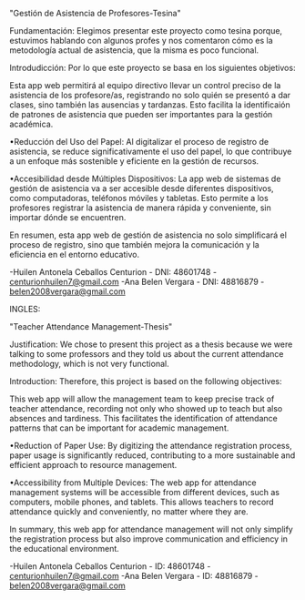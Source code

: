 
"Gestión de Asistencia de Profesores-Tesina"

Fundamentación: Elegimos presentar este proyecto como tesina porque, estuvimos hablando con algunos profes y nos comentaron  cómo es la metodología actual de asistencia, que la misma es poco funcional.

Introdudicción: Por lo que este proyecto se basa en  los siguientes objetivos:

Esta app web permitirá al equipo directivo llevar un control preciso de la asistencia de los profesore/as, registrando no solo quién se presentó a dar clases, sino también  las ausencias y tardanzas. Esto facilita la identificaión de patrones de asistencia que pueden ser importantes para la gestión académica.

•Reducción del Uso del Papel: Al digitalizar el proceso de registro de asistencia, se reduce significativamente el uso del papel, lo que contribuye a un enfoque más sostenible y eficiente en la gestión de recursos.

•Accesibilidad desde Múltiples Dispositivos: La app web de sistemas de gestión de asistencia va a ser accesible desde diferentes dispositivos, como computadoras, teléfonos móviles y tabletas. Esto permite a los profesores registrar la asistencia de manera rápida y conveniente, sin importar dónde se encuentren.

En resumen, esta app web de gestión de asistencia no solo simplificará el proceso de registro, sino que también mejora la comunicación y la eficiencia en el entorno educativo.


-Huilen Antonela Ceballos Centurion - DNI: 48601748 - centurionhuilen7@gmail.com
-Ana Belen Vergara - DNI: 48816879 - belen2008vergara@gmail.com


INGLES:

"Teacher Attendance Management-Thesis"

Justification: We chose to present this project as a thesis because we were talking to some professors and they told us about the current attendance methodology, which is not very functional.

Introduction: Therefore, this project is based on the following objectives:

This web app will allow the management team to keep precise track of teacher attendance, recording not only who showed up to teach but also absences and tardiness. This facilitates the identification of attendance patterns that can be important for academic management.

•Reduction of Paper Use: By digitizing the attendance registration process, paper usage is significantly reduced, contributing to a more sustainable and efficient approach to resource management.

•Accessibility from Multiple Devices: The web app for attendance management systems will be accessible from different devices, such as computers, mobile phones, and tablets. This allows teachers to record attendance quickly and conveniently, no matter where they are.

In summary, this web app for attendance management will not only simplify the registration process but also improve communication and efficiency in the educational environment.

-Huilen Antonela Ceballos Centurion - ID: 48601748 - centurionhuilen7@gmail.com 
-Ana Belen Vergara - ID: 48816879 - belen2008vergara@gmail.com 


